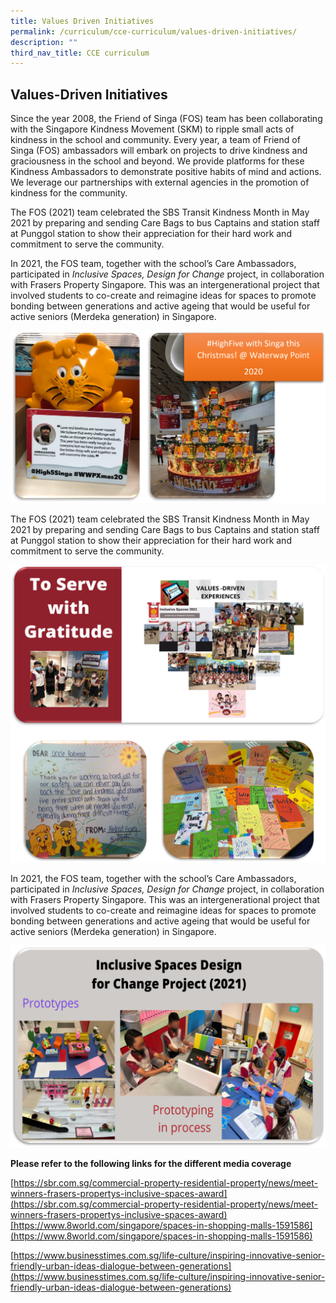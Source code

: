 ```yaml
---
title: Values Driven Initiatives
permalink: /curriculum/cce-curriculum/values-driven-initiatives/
description: ""
third_nav_title: CCE curriculum
---
```

## Values-Driven Initiatives
Since the year 2008, the Friend of Singa (FOS) team has been collaborating with the Singapore Kindness Movement (SKM) to ripple small acts of kindness in the school and community. Every year, a team of Friend of Singa (FOS) ambassadors will embark on projects to drive kindness and graciousness in the school and beyond. We provide platforms for these Kindness Ambassadors to demonstrate positive habits of mind and actions. We leverage our partnerships with external agencies in the promotion of kindness for the community.

The FOS (2021) team celebrated the SBS Transit Kindness Month in May 2021 by preparing and sending Care Bags to bus Captains and station staff at Punggol station to show their appreciation for their hard work and commitment to serve the community.

In 2021, the FOS team, together with the school’s Care Ambassadors, participated in _Inclusive Spaces, Design for Change_ project, in collaboration with Frasers Property Singapore. This was an intergenerational project that involved students to co-create and reimagine ideas for spaces to promote bonding between generations and active ageing that would be useful for active seniors (Merdeka generation) in Singapore.

![](/images/CCE8.png)

The FOS (2021) team celebrated the SBS Transit Kindness Month in May 2021 by preparing and sending Care Bags to bus Captains and station staff at Punggol station to show their appreciation for their hard work and commitment to serve the community.

![](/images/CCE9.png)

In 2021, the FOS team, together with the school’s Care Ambassadors, participated in _Inclusive Spaces, Design for Change_ project, in collaboration with Frasers Property Singapore. This was an intergenerational project that involved students to co-create and reimagine ideas for spaces to promote bonding between generations and active ageing that would be useful for active seniors (Merdeka generation) in Singapore.

![](/images/CCE10.png)

**Please refer to the following links for the different media coverage**
  

[https://sbr.com.sg/commercial-property-residential-property/news/meet-winners-frasers-propertys-inclusive-spaces-award](https://sbr.com.sg/commercial-property-residential-property/news/meet-winners-frasers-propertys-inclusive-spaces-award)[https://www.8world.com/singapore/spaces-in-shopping-malls-1591586](https://www.8world.com/singapore/spaces-in-shopping-malls-1591586)  

[https://www.businesstimes.com.sg/life-culture/inspiring-innovative-senior-friendly-urban-ideas-dialogue-between-generations](https://www.businesstimes.com.sg/life-culture/inspiring-innovative-senior-friendly-urban-ideas-dialogue-between-generations)
